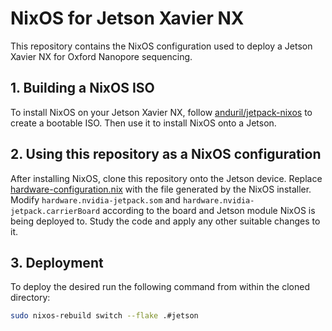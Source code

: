 # NixOS for Jetson Xavier NX

This repository contains the NixOS configuration used to deploy a Jetson Xavier NX for Oxford Nanopore sequencing.

## 1. Building a NixOS ISO

To install NixOS on your Jetson Xavier NX, follow [anduril/jetpack-nixos](https://github.com/anduril/jetpack-nixos) to create a bootable ISO. Then use it to install NixOS onto a Jetson.

## 2. Using this repository as a NixOS configuration

After installing NixOS, clone this repository onto the Jetson device. Replace [hardware-configuration.nix](hosts/jetson/hardware-configuration.nix) with the file generated by the NixOS installer.
Modify `hardware.nvidia-jetpack.som` and `hardware.nvidia-jetpack.carrierBoard` according to the board and Jetson module NixOS is being deployed to.
Study the code and apply any other suitable changes to it.

## 3. Deployment

To deploy the desired run the following command from within the cloned directory:
```bash
sudo nixos-rebuild switch --flake .#jetson
```
